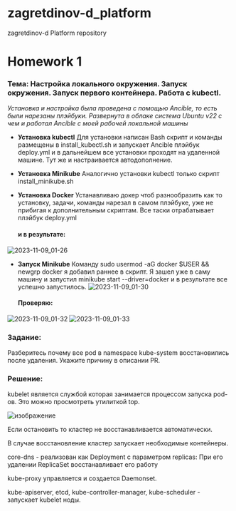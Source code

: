 # zagretdinov-d_platform
zagretdinov-d Platform repository
# Homework 1
### Тема: Настройка локального окружения. Запуск окружения. Запуск первого контейнера. Работа с kubectl.

_Установка и настройка была проведена с помощью Ancible, то есть были нарезаны плэйбуки. Развернута в облаке система Ubuntu v22 с чем и работал Ancible c моей рабочей локальной машины_  

* __Установка kubectl__
Для установки написан Bash скрипт и команды размещены в install_kubectl.sh и запускает Ancible плэйбук deploy.yml  и в дальнейшем все установки проходят на удаленной машине. Тут же и настраивается автодополнение.

* __Установка Minikube__
Аналогично установки kubectl только скрипт install_minikube.sh

* __Установка Docker__
Устанавливаю докер чтоб разнообразить как то установку, задачи, команды нарезал в самом плэйбуке, уже не прибигая к дополнительным скриптам. Все таски отрабатывает плэйбук deploy.yml
    #### и в результате:
![2023-11-09_01-26](https://github.com/otus-kuber-2023-10/zagretdinov-d_platform/assets/85208391/3034fc1b-2323-4d33-894f-7dab51aeb26f)

* __Запуск Minikube__
Команду sudo usermod -aG docker $USER && newgrp docker я добавил раннее 
в скрипт. Я зашел уже в саму машину и запустил minikube start --driver=docker и в результате все успешно запустилось.
![2023-11-09_01-30](https://github.com/otus-kuber-2023-10/zagretdinov-d_platform/assets/85208391/0637e11d-1ace-49bb-9831-2ff697bc333c)

   #### Проверяю:
![2023-11-09_01-32](https://github.com/otus-kuber-2023-10/zagretdinov-d_platform/assets/85208391/552aed2c-aab7-41e5-8a26-58c9d281ba1c)
![2023-11-09_01-33](https://github.com/otus-kuber-2023-10/zagretdinov-d_platform/assets/85208391/7ea887b9-38aa-45ad-819c-522dfa164062)


### Задание:
Разберитесь почему все pod в namespace kube-system восстановились после удаления. Укажите причину в описании PR.

### Решение:

kubelet является службой которая занимается процессом запуска pod-ов.
Это можно просмотреть утилиткой top.

![изображение](https://github.com/otus-kuber-2023-10/zagretdinov-d_platform/assets/85208391/ed957210-9d4a-470e-b061-daf47ac579f7)

Если остановить то кластер не восстанавливается автоматически.

В случае восстановление кластер запускает необходимые контейнеры.

core-dns - реализован как Deployment с параметром replicas: При его удалении ReplicaSet восстанавливает его работу

kube-proxy управляется и создается Daemonset.

kube-apiserver, etcd, kube-controller-manager, kube-scheduler - запускает kubelet ноды.


